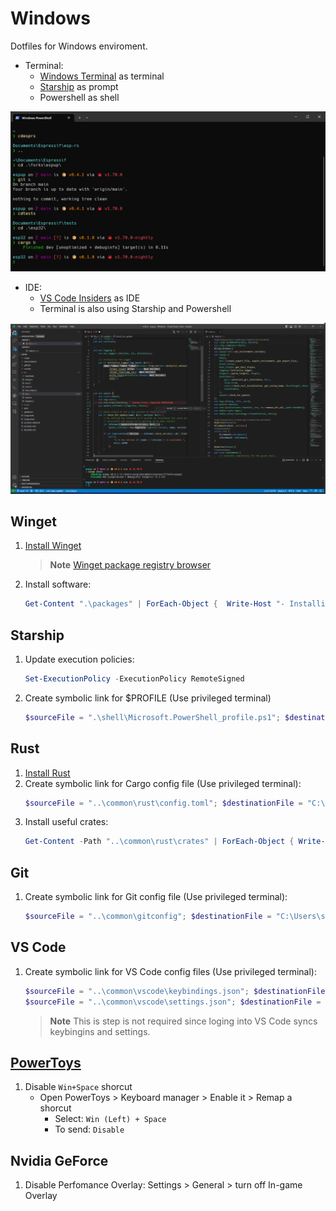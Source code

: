# Windows
Dotfiles for Windows enviroment.

- Terminal:
  - [Windows Terminal](https://apps.microsoft.com/store/detail/windows-terminal/9N0DX20HK701?hl=es-es&gl=es) as terminal
  - [Starship](https://starship.rs/) as prompt
  - Powershell as shell

![Terminal](assets/terminal.png)

- IDE:
  - [VS Code Insiders](https://code.visualstudio.com/insiders/) as IDE
  - Terminal is also using Starship and Powershell

![VS Code](assets/vscode.png)

## Winget
1. [Install Winget](https://learn.microsoft.com/en-us/windows/package-manager/winget/#install-winget)
    > **Note**
    > [Winget package registry browser](https://winget.run/)
1. Install software:
   ```powershell
   Get-Content ".\packages" | ForEach-Object {  Write-Host "- Installing $_"; winget install --accept-package-agreements --accept-source-agreements $_ }
   ```

## Starship
1. Update execution policies:
    ```powershell
    Set-ExecutionPolicy -ExecutionPolicy RemoteSigned
    ```
2. Create symbolic link for $PROFILE (Use privileged terminal)
    ```powershell
    $sourceFile = ".\shell\Microsoft.PowerShell_profile.ps1"; $destinationFile = "C:\Users\sergi\Documents\WindowsPowerShell\Microsoft.PowerShell_profile.ps1"; if (-not (Test-Path -Path $destinationFile)) { New-Item -ItemType File -Path $destinationFile -Force }; New-Item -ItemType SymbolicLink -Path $destinationFile -Value $sourceFile -Force; Write-Host "Symbolic link created from $destinationFile to $sourceFile"
    ```

## Rust
1. [Install Rust](https://www.rust-lang.org/tools/install)
2. Create symbolic link for Cargo config file (Use privileged terminal):
    ```powershell
    $sourceFile = "..\common\rust\config.toml"; $destinationFile = "C:\Users\sergi\.cargo\config.toml"; if (-not (Test-Path -Path $destinationFile)) { New-Item -ItemType File -Path $destinationFile -Force }; New-Item -ItemType SymbolicLink -Path $destinationFile -Value $sourceFile -Force; Write-Host "Symbolic link created from $destinationFile to $sourceFile"
    ```
3. Install useful crates:
    ```powershell
    Get-Content -Path "..\common\rust\crates" | ForEach-Object { Write-Host "- Installing $_"; Invoke-Expression "cargo install $_" }
    ```

## Git
1. Create symbolic link for Git config file (Use privileged terminal):
    ```powershell
    $sourceFile = "..\common\gitconfig"; $destinationFile = "C:\Users\sergi\.gitconfig"; if (-not (Test-Path -Path $destinationFile)) { New-Item -ItemType File -Path $destinationFile -Force }; New-Item -ItemType SymbolicLink -Path $destinationFile -Value $sourceFile -Force; Write-Host "Symbolic link created from $destinationFile to $sourceFile"
    ```

## VS Code
1. Create symbolic link for VS Code config files (Use privileged terminal):
    ```powershell
    $sourceFile = "..\common\vscode\keybindings.json"; $destinationFile = "C:\Users\sergi\AppData\Roaming\Code\User\keybindings.json"; if (-not (Test-Path -Path $destinationFile)) { New-Item -ItemType File -Path $destinationFile -Force }; New-Item -ItemType SymbolicLink -Path $destinationFile -Value $sourceFile -Force; Write-Host "Symbolic link created from $destinationFile to $sourceFile"
    $sourceFile = "..\common\vscode\settings.json"; $destinationFile = "C:\Users\sergi\AppData\Roaming\Code\User\settings.json"; if (-not (Test-Path -Path $destinationFile)) { New-Item -ItemType File -Path $destinationFile -Force }; New-Item -ItemType SymbolicLink -Path $destinationFile -Value $sourceFile -Force; Write-Host "Symbolic link created from $destinationFile to $sourceFile"
    ```
    > **Note**
    > This is step is not required since loging into VS Code syncs keybingins and settings.


## [PowerToys](https://github.com/microsoft/PowerToys)
1. Disable `Win+Space` shorcut
    - Open PowerToys > Keyboard manager > Enable it > Remap a shorcut
      - Select: `Win (Left) + Space`
      - To send: `Disable`

## Nvidia GeForce
1. Disable Perfomance Overlay: Settings > General > turn off In-game Overlay
